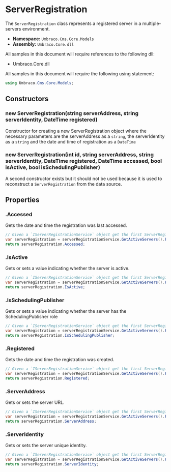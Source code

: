# ServerRegistration

The `ServerRegistration` class represents a registered server in a multiple-servers environment.

* **Namespace:** `Umbraco.Cms.Core.Models`
* **Assembly:** `Umbraco.Core.dll`

All samples in this document will require references to the following dll:

* Umbraco.Core.dll

All samples in this document will require the following using statement:

```csharp
using Umbraco.Cms.Core.Models;
```

## Constructors

### new ServerRegistration(string serverAddress, string serverIdentity, DateTime registered)

Constructor for creating a new ServerRegistration object where the necessary parameters are the serverAddress as a `string`, the serverIdentity as a `string` and the date and time of registration as a `DateTime`

### new ServerRegistration(int id, string serverAddress, string serverIdentity, DateTime registered, DateTime accessed, bool isActive, bool isSchedulingPublisher)

A second constructor exists but it should not be used because it is used to reconstruct a `ServerRegistration` from the data source.

## Properties

### .Accessed

Gets the date and time the registration was last accessed.

```csharp
// Given a `IServerRegistrationService` object get the first ServerRegistration and return Accessed
var serverRegistration = serverRegistrationService.GetActiveServers().FirstOrDefault();
return serverRegistration.Accessed;
```

### .IsActive

Gets or sets a value indicating whether the server is active.

```csharp
// Given a `IServerRegistrationService` object get the first ServerRegistration and return IsActive
var serverRegistration = serverRegistrationService.GetActiveServers().FirstOrDefault();
return serverRegistration.IsActive;
```

### .IsSchedulingPublisher

Gets or sets a value indicating whether the server has the SchedulingPublisher role

```csharp
// Given a `IServerRegistrationService` object get the first ServerRegistration and return IsSchedulingPublisher
var serverRegistration = serverRegistrationService.GetActiveServers().FirstOrDefault();
return serverRegistration.IsSchedulingPublisher;
```

### .Registered

Gets the date and time the registration was created.

```csharp
// Given a `IServerRegistrationService` object get the first ServerRegistration and return Registered
var serverRegistration = serverRegistrationService.GetActiveServers().FirstOrDefault();
return serverRegistration.Registered;
```

### .ServerAddress

Gets or sets the server URL.

```csharp
// Given a `IServerRegistrationService` object get the first ServerRegistration and return ServerAddress
var serverRegistration = serverRegistrationService.GetActiveServers().FirstOrDefault();
return serverRegistration.ServerAddress;
```

### .ServerIdentity

Gets or sets the server unique identity.

```csharp
// Given a `IServerRegistrationService` object get the first ServerRegistration and return ServerIdentity
var serverRegistration = serverRegistrationService.GetActiveServers().FirstOrDefault();
return serverRegistration.ServerIdentity;
```
